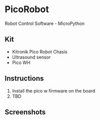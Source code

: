# PicoRobot

Robot Control Software - MicroPython

## Kit

* Kitronik Pico Robot Chasis
* Ultrasound sensor
* Pico WH

## Instructions

1. Install the pico w firmware on the board
1. TBD


## Screenshots

